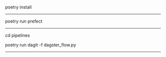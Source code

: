 poetry install
*************

poetry run prefect
*************

cd pipelines

poetry run dagit -f dagster_flow.py
*************
